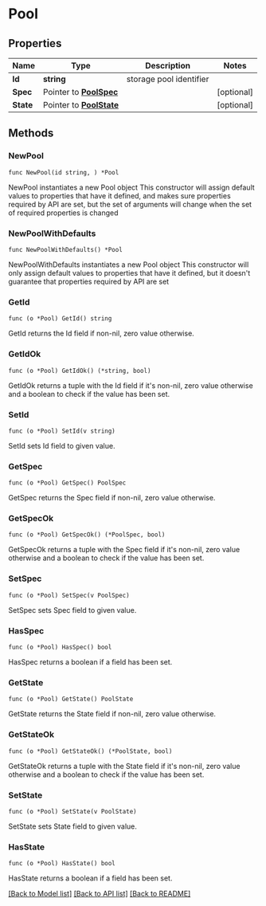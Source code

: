 # Pool

## Properties

Name | Type | Description | Notes
------------ | ------------- | ------------- | -------------
**Id** | **string** | storage pool identifier | 
**Spec** | Pointer to [**PoolSpec**](PoolSpec.md) |  | [optional] 
**State** | Pointer to [**PoolState**](PoolState.md) |  | [optional] 

## Methods

### NewPool

`func NewPool(id string, ) *Pool`

NewPool instantiates a new Pool object
This constructor will assign default values to properties that have it defined,
and makes sure properties required by API are set, but the set of arguments
will change when the set of required properties is changed

### NewPoolWithDefaults

`func NewPoolWithDefaults() *Pool`

NewPoolWithDefaults instantiates a new Pool object
This constructor will only assign default values to properties that have it defined,
but it doesn't guarantee that properties required by API are set

### GetId

`func (o *Pool) GetId() string`

GetId returns the Id field if non-nil, zero value otherwise.

### GetIdOk

`func (o *Pool) GetIdOk() (*string, bool)`

GetIdOk returns a tuple with the Id field if it's non-nil, zero value otherwise
and a boolean to check if the value has been set.

### SetId

`func (o *Pool) SetId(v string)`

SetId sets Id field to given value.


### GetSpec

`func (o *Pool) GetSpec() PoolSpec`

GetSpec returns the Spec field if non-nil, zero value otherwise.

### GetSpecOk

`func (o *Pool) GetSpecOk() (*PoolSpec, bool)`

GetSpecOk returns a tuple with the Spec field if it's non-nil, zero value otherwise
and a boolean to check if the value has been set.

### SetSpec

`func (o *Pool) SetSpec(v PoolSpec)`

SetSpec sets Spec field to given value.

### HasSpec

`func (o *Pool) HasSpec() bool`

HasSpec returns a boolean if a field has been set.

### GetState

`func (o *Pool) GetState() PoolState`

GetState returns the State field if non-nil, zero value otherwise.

### GetStateOk

`func (o *Pool) GetStateOk() (*PoolState, bool)`

GetStateOk returns a tuple with the State field if it's non-nil, zero value otherwise
and a boolean to check if the value has been set.

### SetState

`func (o *Pool) SetState(v PoolState)`

SetState sets State field to given value.

### HasState

`func (o *Pool) HasState() bool`

HasState returns a boolean if a field has been set.


[[Back to Model list]](../README.md#documentation-for-models) [[Back to API list]](../README.md#documentation-for-api-endpoints) [[Back to README]](../README.md)


